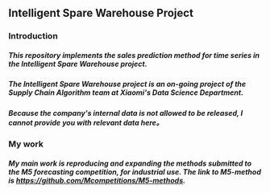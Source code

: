 ## Intelligent Spare Warehouse Project
### Introduction
##### This repository implements the sales prediction method for time series in the Intelligent Spare Warehouse project.
##### The Intelligent Spare Warehouse project is an on-going project of the Supply Chain Algorithm team at Xiaomi's Data Science Department.
##### Because the company's internal data is not allowed to be released, I cannot provide you with relevant data here。
### My work
##### My main work is reproducing and expanding the methods submitted to the M5 forecasting competition, for industrial use. The link to M5-method is https://github.com/Mcompetitions/M5-methods.
